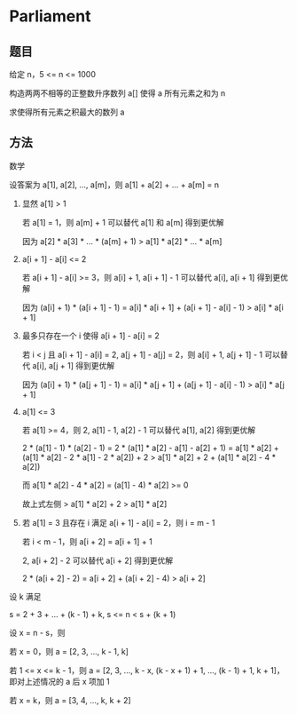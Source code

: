 # Parliament

## 题目

给定 n，5 <= n <= 1000

构造两两不相等的正整数升序数列 a[] 使得 a 所有元素之和为 n

求使得所有元素之积最大的数列 a


## 方法

数学

设答案为 a[1], a[2], ..., a[m]，则 a[1] + a[2] + ... + a[m] = n

1. 显然 a[1] > 1

    若 a[1] = 1，则 a[m] + 1 可以替代 a[1] 和 a[m] 得到更优解

    因为 a[2] * a[3] * ... * (a[m] + 1) > a[1] * a[2] * ... * a[m]

2. a[i + 1] - a[i] <= 2

    若 a[i + 1] - a[i] >= 3，则 a[i] + 1, a[i + 1] - 1 可以替代 a[i], a[i + 1] 得到更优解

    因为 (a[i] + 1) * (a[i + 1] - 1) = a[i] * a[i + 1] + (a[i + 1] - a[i] - 1) > a[i] * a[i + 1]

3. 最多只存在一个 i 使得 a[i + 1] - a[i] = 2

    若 i < j 且 a[i + 1] - a[i] = 2, a[j + 1] - a[j] = 2，则 a[i] + 1, a[j + 1] - 1 可以替代 a[i], a[j + 1] 得到更优解

    因为 (a[i] + 1) * (a[j + 1] - 1) = a[i] * a[j + 1] + (a[j + 1] - a[i] - 1) > a[i] * a[j + 1]

4. a[1] <= 3

    若 a[1] >= 4，则 2, a[1] - 1, a[2] - 1 可以替代 a[1], a[2] 得到更优解

    2 * (a[1] - 1) * (a[2] - 1) = 2 * (a[1] * a[2] - a[1] - a[2] + 1) = a[1] * a[2] + (a[1] * a[2] - 2 * a[1] - 2 * a[2]) + 2  > a[1] * a[2] + 2 + (a[1] * a[2] - 4 * a[2])

    而 a[1] * a[2] - 4 * a[2] = (a[1] - 4) * a[2] >= 0

    故上式左侧 > a[1] * a[2] + 2 > a[1] * a[2]

5. 若 a[1] = 3 且存在 i 满足 a[i + 1] - a[i] = 2，则 i = m - 1

    若 i < m - 1，则 a[i + 2] = a[i + 1] + 1

    2, a[i + 2] - 2 可以替代 a[i + 2] 得到更优解

    2 * (a[i + 2] - 2) = a[i + 2] + (a[i + 2] - 4) > a[i + 2]

设 k 满足

s = 2 + 3 + ... + (k - 1) + k, s <= n < s + (k + 1)

设 x = n - s，则

若 x = 0，则 a = [2, 3, ..., k - 1, k]

若 1 <= x <= k - 1，则 a = [2, 3, ..., k - x, (k - x + 1) + 1, ..., (k - 1) + 1, k + 1]，即对上述情况的 a 后 x 项加 1

若 x = k，则 a = [3, 4, ..., k, k + 2]
